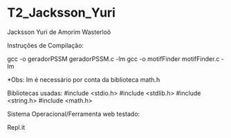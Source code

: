# T2_Jacksson_Yuri

Jacksson Yuri de Amorim Wasterloô

Instruções de Compilação: 

gcc -o geradorPSSM geradorPSSM.c -lm
gcc -o motifFinder motifFinder.c -lm

*Obs: lm é necessário por conta da biblioteca math.h

Bibliotecas usadas:
#include <stdio.h>
#include <stdlib.h>
#include <string.h>
#include <math.h>

Sistema Operacional/Ferramenta web testado: 

Repl.it 
